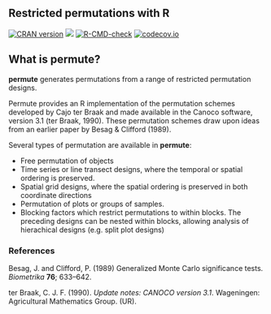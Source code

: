 ## Restricted permutations with R

[![CRAN version](https://www.r-pkg.org/badges/version/permute)](https://cran.r-project.org/package=permute)
[![](https://cranlogs.r-pkg.org/badges/grand-total/permute)](https://cran.r-project.org/package=permute)
[![R-CMD-check](https://github.com/gavinsimpson/permute/workflows/R-CMD-check/badge.svg)](https://github.com/gavinsimpson/cocorresp/actions)
[![codecov.io](https://codecov.io/github/gavinsimpson/permute/coverage.svg?branch=master)](https://codecov.io/github/gavinsimpson/permute?branch=master)

## What is permute?

**permute** generates permutations from a range of restricted 
permutation designs.

Permute provides an R implementation of the permutation schemes 
developed by Cajo ter Braak and made available in the Canoco software, 
version 3.1 (ter Braak, 1990). These permutation schemes draw upon 
ideas from an earlier paper by Besag & Clifford (1989).

Several types of permutation are available in **permute**:

 * Free permutation of objects
 * Time series or line transect designs, where the temporal or spatial ordering is preserved.
 * Spatial grid designs, where the spatial ordering is preserved in both coordinate directions
 * Permutation of plots or groups of samples.
 * Blocking factors which restrict permutations to within blocks. The preceding designs can be nested within blocks, allowing analysis of hierachical designs (e.g. split plot designs)

### References

Besag, J. and Clifford, P. (1989) Generalized Monte Carlo significance tests. *Biometrika* **76**; 633&ndash;642.

ter Braak, C. J. F. (1990). *Update notes: CANOCO version 3.1*. Wageningen: Agricultural Mathematics Group. (UR).
